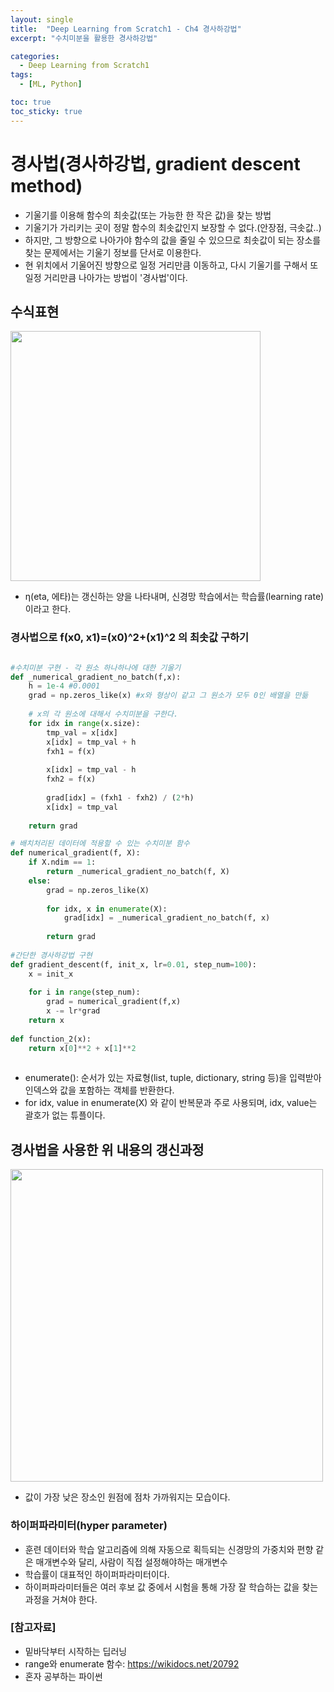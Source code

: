 ```yaml
---
layout: single
title:  "Deep Learning from Scratch1 - Ch4 경사하강법"
excerpt: "수치미분을 활용한 경사하강법"

categories:
  - Deep Learning from Scratch1
tags:
  - [ML, Python]

toc: true
toc_sticky: true
---
```


# 경사법(경사하강법, gradient descent method)
- 기울기를 이용해 함수의 최솟값(또는 가능한 한 작은 값)을 찾는 방법
- 기울기가 가리키는 곳이 정말 함수의 최솟값인지 보장할 수 없다.(안장점, 극솟값..)
- 하지만, 그 방향으로 나아가야 함수의 값을 줄일 수 있으므로 최솟값이 되는 장소를 찾는 문제에서는 기울기 정보를 단서로 이용한다.
- 현 위치에서 기울어진 방향으로 일정 거리만큼 이동하고, 다시 기울기를 구해서 또 일정 거리만큼 나아가는 방법이 '경사법'이다. 

## 수식표현
<img src = "https://user-images.githubusercontent.com/59792046/115647528-e63ddf80-a35e-11eb-9d18-d72b85b7adbb.jpg" width = "400">


- η(eta, 에타)는 갱신하는 양을 나타내며, 신경망 학습에서는 학습률(learning rate)이라고 한다.

### 경사법으로 f(x0, x1)=(x0)^2+(x1)^2 의 최솟값 구하기

``` python

#수치미분 구현 - 각 원소 하나하나에 대한 기울기
def _numerical_gradient_no_batch(f,x):
    h = 1e-4 #0.0001
    grad = np.zeros_like(x) #x와 형상이 같고 그 원소가 모두 0인 배열을 만듦
    
    # x의 각 원소에 대해서 수치미분을 구한다.
    for idx in range(x.size):
        tmp_val = x[idx]
        x[idx] = tmp_val + h
        fxh1 = f(x)
        
        x[idx] = tmp_val - h
        fxh2 = f(x)
        
        grad[idx] = (fxh1 - fxh2) / (2*h)
        x[idx] = tmp_val
        
    return grad

# 배치처리된 데이터에 적용할 수 있는 수치미분 함수
def numerical_gradient(f, X):
    if X.ndim == 1:
        return _numerical_gradient_no_batch(f, X)
    else:
        grad = np.zeros_like(X)
        
        for idx, x in enumerate(X):
            grad[idx] = _numerical_gradient_no_batch(f, x)
        
        return grad
    
#간단한 경사하강법 구현
def gradient_descent(f, init_x, lr=0.01, step_num=100):
    x = init_x
    
    for i in range(step_num):
        grad = numerical_gradient(f,x)
        x -= lr*grad
    return x
    
def function_2(x):
    return x[0]**2 + x[1]**2
    
```
- enumerate(): 순서가 있는 자료형(list, tuple, dictionary, string 등)을 입력받아 인덱스와 값을 포함하는 객체를 반환한다.
- for idx, value in enumerate(X) 와 같이 반복문과 주로 사용되며, idx, value는 괄호가 없는 튜플이다.

## 경사법을 사용한 위 내용의 갱신과정
<img src = "https://user-images.githubusercontent.com/59792046/115649123-b04e2a80-a361-11eb-84db-a9936f6815d8.png" width = "500">

- 값이 가장 낮은 장소인 원점에 점차 가까워지는 모습이다.

### 하이퍼파라미터(hyper parameter)
- 훈련 데이터와 학습 알고리즘에 의해 자동으로 획득되는 신경망의 가중치와 편향 같은 매개변수와 달리, 사람이 직접 설정해야하는 매개변수
- 학습률이 대표적인 하이퍼파라미터이다.
- 하이퍼파라미터들은 여러 후보 값 중에서 시험을 통해 가장 잘 학습하는 값을 찾는 과정을 거쳐야 한다.

### [참고자료]
- 밑바닥부터 시작하는 딥러닝
- range와 enumerate 함수: https://wikidocs.net/20792
- 혼자 공부하는 파이썬

